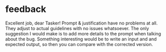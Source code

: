 # feedback

Excellent job, dear Tasker! Prompt & justification have no problems at all. They adjust to actual guidelines with no issues whatsoever.
The only suggestion I would make is to add more details to the prompt when talking about the bug. Something interesting would be to write an input and and expected output, so then you can compare with the corrected version.